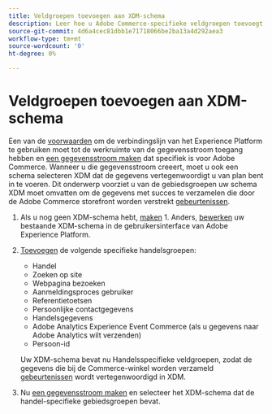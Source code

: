 ```yaml
---
title: Veldgroepen toevoegen aan XDM-schema
description: Leer hoe u Adobe Commerce-specifieke veldgroepen toevoegt aan een XDM-schema.
source-git-commit: 4d6a4cec81dbb1e71718066be2ba13a4d292aea3
workflow-type: tm+mt
source-wordcount: '0'
ht-degree: 0%

---
```


# Veldgroepen toevoegen aan XDM-schema

Een van de [voorwaarden](overview.md#prereqs) om de verbindingslijn van het Experience Platform te gebruiken moet tot de werkruimte van de gegevensstroom toegang hebben en [een gegevensstroom maken](https://experienceleague.adobe.com/docs/experience-platform/edge/datastreams/overview.html?lang=en) dat specifiek is voor Adobe Commerce. Wanneer u die gegevensstroom creeert, moet u ook een schema selecteren XDM dat de gegevens vertegenwoordigt u van plan bent in te voeren. Dit onderwerp voorziet u van de gebiedsgroepen uw schema XDM moet omvatten om de gegevens met succes te verzamelen die door de Adobe Commerce storefront worden verstrekt [gebeurtenissen](events.md).

1. Als u nog geen XDM-schema hebt, [maken](https://experienceleague.adobe.com/docs/experience-platform/xdm/ui/resources/schemas.html?lang=en#create) 1. Anders, [bewerken](https://experienceleague.adobe.com/docs/experience-platform/xdm/ui/resources/schemas.html?lang=en#edit) uw bestaande XDM-schema in de gebruikersinterface van Adobe Experience Platform.
1. [Toevoegen](https://experienceleague.adobe.com/docs/experience-platform/xdm/ui/resources/schemas.html?lang=en#add-field-groups) de volgende specifieke handelsgroepen:

   - Handel
   - Zoeken op site
   - Webpagina bezoeken
   - Aanmeldingsproces gebruiker
   - Referentietoetsen
   - Persoonlijke contactgegevens
   - Handelsgegevens
   - Adobe Analytics Experience Event Commerce (als u gegevens naar Adobe Analytics wilt verzenden)
   - Persoon-id

   Uw XDM-schema bevat nu Handelsspecifieke veldgroepen, zodat de gegevens die bij de Commerce-winkel worden verzameld [gebeurtenissen](events.md) wordt vertegenwoordigd in XDM.
1. Nu [een gegevensstroom maken](https://experienceleague.adobe.com/docs/experience-platform/edge/datastreams/overview.html?lang=en) en selecteer het XDM-schema dat de handel-specifieke gebiedsgroepen bevat.
